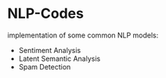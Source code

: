 # NLP-Codes
implementation of some common NLP models:
- Sentiment Analysis
- Latent Semantic Analysis
- Spam Detection

